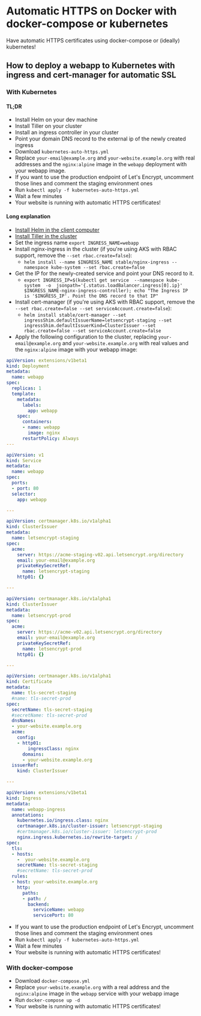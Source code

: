 # Automatic HTTPS on Docker with docker-compose or kubernetes

Have automatic HTTPS certificates using docker-compose or (ideally) kubernetes!

## How to deploy a webapp to Kubernetes with ingress and cert-manager for automatic SSL

### With Kubernetes

#### TL;DR

- Install Helm on your dev machine
- Install Tiller on your cluster
- Install an ingress controller in your cluster
- Point your domain DNS record to the external ip of the newly created ingress
- Download `kubernetes-auto-https.yml`
- Replace `your-email@example.org` and `your-website.example.org` with real addresses and the `nginx:alpine` image in the `webapp` deployment with your webapp image.
- If you want to use the production endpoint of Let's Encrypt, uncomment those lines and comment the staging environment ones
- Run `kubectl apply -f kubernetes-auto-https.yml`
- Wait a few minutes
- Your website is running with automatic HTTPS certificates!

#### Long explanation

- [Install Helm in the client computer](https://docs.helm.sh/using_helm/#installing-helm)
- [Install Tiller in the cluster](https://docs.helm.sh/using_helm/#installing-tiller)
- Set the ingress name
    `export INGRESS_NAME=webapp`
- Install nginx-ingress in the cluster (if you're using AKS with RBAC support, remove the `--set rbac.create=false`):
    - `helm install --name $INGRESS_NAME stable/nginx-ingress --namespace kube-system --set rbac.create=false`
- Get the IP for the newly-created service and point your DNS record to it.
    - `export INGRESS_IP=$(kubectl get service  --namespace kube-system  -o  jsonpath='{.status.loadBalancer.ingress[0].ip}' $INGRESS_NAME-nginx-ingress-controller); echo "The Ingress IP is '$INGRESS_IP'. Point the DNS record to that IP"`
- Install cert-manager (if you're using AKS with RBAC support, remove the `--set rbac.create=false --set serviceAccount.create=false`):
    - `helm install stable/cert-manager --set ingressShim.defaultIssuerName=letsencrypt-staging --set ingressShim.defaultIssuerKind=ClusterIssuer --set rbac.create=false --set serviceAccount.create=false`
- Apply the following configuration to the cluster, replacing `your-email@example.org` and `your-website.example.org` with real values and the `nginx:alpine` image with your webapp image:

```yaml
apiVersion: extensions/v1beta1
kind: Deployment
metadata:
  name: webapp
spec:
  replicas: 1
  template:
    metadata:
      labels:
        app: webapp
    spec:
      containers:
      - name: webapp
        image: nginx
      restartPolicy: Always
---

apiVersion: v1
kind: Service
metadata:
  name: webapp
spec:
  ports:
  - port: 80
  selector:
    app: webapp

---

apiVersion: certmanager.k8s.io/v1alpha1
kind: ClusterIssuer
metadata:
  name: letsencrypt-staging
spec:
  acme:
    server: https://acme-staging-v02.api.letsencrypt.org/directory
    email: your-email@example.org
    privateKeySecretRef:
      name: letsencrypt-staging
    http01: {}

---

apiVersion: certmanager.k8s.io/v1alpha1
kind: ClusterIssuer
metadata:
  name: letsencrypt-prod
spec:
  acme:
    server: https://acme-v02.api.letsencrypt.org/directory
    email: your-email@example.org
    privateKeySecretRef:
      name: letsencrypt-prod
    http01: {}

---

apiVersion: certmanager.k8s.io/v1alpha1
kind: Certificate
metadata:
  name: tls-secret-staging
  #name: tls-secret-prod
spec:
  secretName: tls-secret-staging
  #secretName: tls-secret-prod
  dnsNames:
  - your-website.example.org
  acme:
    config:
    - http01:
        ingressClass: nginx
      domains:
      - your-website.example.org
  issuerRef:
    kind: ClusterIssuer

---

apiVersion: extensions/v1beta1
kind: Ingress
metadata:
  name: webapp-ingress
  annotations:
    kubernetes.io/ingress.class: nginx
    certmanager.k8s.io/cluster-issuer: letsencrypt-staging
    #certmanager.k8s.io/cluster-issuer: letsencrypt-prod
    nginx.ingress.kubernetes.io/rewrite-target: /
spec:
  tls:
  - hosts:
    -  your-website.example.org
    secretName: tls-secret-staging
    #secretName: tls-secret-prod
  rules:
  - host: your-website.example.org
    http:
      paths:
      - path: /
        backend:
          serviceName: webapp
          servicePort: 80
```

- If you want to use the production endpoint of Let's Encrypt, uncomment those lines and comment the staging environment ones
- Run `kubectl apply -f kubernetes-auto-https.yml`
- Wait a few minutes
- Your website is running with automatic HTTPS certificates!


### With docker-compose

- Download `docker-compose.yml`
- Replace `your-website.example.org` with a real address and the `nginx:alpine` image in the `webapp` service with your webapp image
- Run `docker-compose up -d`
- Your website is running with automatic HTTPS certificates!
